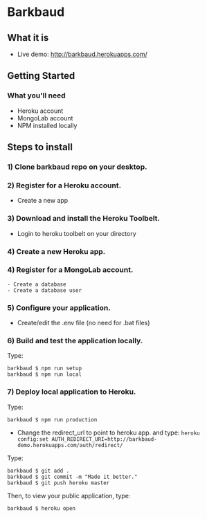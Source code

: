 # Barkbaud

## What it is
- Live demo: http://barkbaud.herokuapps.com/

## Getting Started

### What you'll need

- Heroku account
- MongoLab account
- NPM installed locally

## Steps to install

### 1)  Clone barkbaud repo on your desktop.

### 2)  Register for a Heroku account.
- Create a new app

### 3)  Download and install the Heroku Toolbelt.
- Login to heroku toolbelt on your directory

### 4)  Create a new Heroku app.

### 4)  Register for a MongoLab account.
	- Create a database
	- Create a database user

### 5)  Configure your application.
- Create/edit the .env file (no need for .bat files)

### 6)  Build and test the application locally.

Type:

```
barkbaud $ npm run setup
barkbaud $ npm run local
```

### 7)  Deploy local application to Heroku.

Type:
```
barkbaud $ npm run production
```

- Change the redirect_url to point to heroku app. and type: `heroku config:set AUTH_REDIRECT_URI=http://barkbaud-demo.herokuapps.com/auth/redirect/`

Type:

```
barkbaud $ git add .
barkbaud $ git commit -m "Made it better."
barkbaud $ git push heroku master
```

Then, to view your public application, type:
```
barkbaud $ heroku open
```
